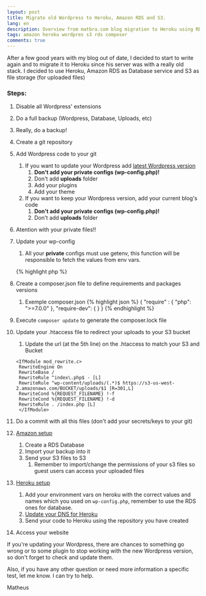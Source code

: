```yaml
---
layout: post
title: Migrate old Wordpress to Heroku, Amazon RDS and S3. 
lang: en
description: Overview from matbra.com blog migration to Heroku using RDS and S3
tags: amazon heroku wordpres s3 rds composer
comments: true
---
```


After a few good years with my blog out of date, I decided to start to write again and to migrate it to Heroku since his server was with a really old stack. I decided to use Heroku, Amazon RDS as Database service and S3 as file storage (for uploaded files)

### Steps:

1. Disable all Wordpress' extensions
2. Do a full backup (Wordpress, Database, Uploads, etc) 
3. Really, do a backup! 
4. Create a git repository 
5. Add Wordpress code to your git
    1. If you want to update your Wordpress add [latest Wordpress version](https://wordpress.org/download/) 
        1. **Don't add your private configs (wp-config.php)!**
        2. Don't add **uploads** folder
        3. Add your plugins
        4. Add your theme 
    2. If you want to keep your Wordpress version, add your current blog's code
        1. **Don't add your private configs (wp-config.php)!**
        2. Don't add **uploads** folder
6. Atention with your private files!! 
7. Update your wp-config 
    1. All your **private** configs must use getenv, this function will be responsible to fetch the values from env vars.
    
    {% highlight php %}
    <?php
    define('AUTH_KEY',         getenv('WP_AUTH_KEY'));
    define('SECURE_AUTH_KEY',  getenv('WP_SECURE_AUTH_KEY'));
    define('LOGGED_IN_KEY',    getenv('WP_LOGGED_IN_KEY'));
    define('NONCE_KEY',        getenv('WP_NONCE_KEY'));
    
    define('AUTH_SALT',        getenv('WP_AUTH_SALT'));
    define('SECURE_AUTH_SALT', getenv('WP_SECURE_AUTH_SALT'));
    define('LOGGED_IN_SALT',   getenv('WP_LOGGED_IN_SALT'));
    define('NONCE_SALT',       getenv('WP_NONCE_SALT'));
    
    define('S3_UPLOADS_BUCKET', getenv('AWS_S3_BUCKET'));
    define('S3_UPLOADS_KEY', getenv('AWS_S3_KEY'));
    define('S3_UPLOADS_SECRET', getenv('AWS_S3_SECRET'));
    define('S3_UPLOADS_REGION', getenv('AWS_S3_REGION')); 
    {% endhighlight %}

8. Create a composer.json file to define requirements and packages versions
    1. Exemple composer.json
    {% highlight json %}
    {
      "require" : {
          "php": ">=7.0.0"
      },
      "require-dev": {
      }
    }
    {% endhighlight %}

9. Execute `composer update` to generate the composer.lock file 
10. Update your .htaccess file to redirect your uploads to your S3 bucket
    1. Update the url (at the 5th line) on the .htaccess to match your S3 and Bucket

    ```
    <IfModule mod_rewrite.c>
     RewriteEngine On
     RewriteBase /
     RewriteRule ^index\.php$ - [L]
     RewriteRule ^wp-content/uploads/(.*)$ https://s3-us-west-2.amazonaws.com/BUCKET/uploads/$1 [R=301,L]
     RewriteCond %{REQUEST_FILENAME} !-f
     RewriteCond %{REQUEST_FILENAME} !-d
     RewriteRule . /index.php [L]
     </IfModule>    
     ```

11. Do a commit with all this files (don't add your secrets/keys to your git)
12. [Amazon setup](https://aws.amazon.com/getting-started/)
    1. Create a RDS Database
    2. Import your backup into it
    3. Send your S3 files to S3 
        1. Remember to import/change the permissions of your s3 files so guest users can access your uploaded files
13. [Heroku setup](https://devcenter.heroku.com/articles/getting-started-with-php#introduction)
    1. Add your environment vars on heroku with the correct values and names which you used on `wp-config.php`, remember to use the RDS ones for database.
    2. [Update your DNS for Heroku](https://devcenter.heroku.com/articles/custom-domains)
    3. Send your code to Heroku using the repository you have created 
14. Access your website

If you're updating your Wordpress, there are chances to something go wrong or to some plugin to stop working with the new Wordpress version, so don't forget to check and update them. 

Also, if you have any other question or need more information a specific test, let me know. I can try to help.


Matheus